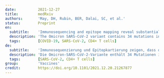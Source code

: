 ```yaml
---
date:          2021-12-27
title:         medRxiv
authors:       'May, DH, Rubin, BER, Dalai, SC, et al.'
status:        Preprint
en:
  subtitle:    'Immunosequencing and epitope mapping reveal substantial preservation of the T cell immune response to Omicron generated by SARS-CoV-2 vaccines'
  description: 'The Omicron SARS-CoV-2 variant contains 34 mutations in the spike gene likely impacting protective efficacy from vaccines. We evaluated the potential impact of these mutations on the cellular immune response. Combining epitope mapping to SARS-CoV-2 vaccines that we have determined from past experiments along with T cell receptor (TCR) repertoire sequencing from thousands of vaccinated or naturally infected individuals, we estimate the abrogation of the cellular immune response in Omicron. Although 20% of CD4+ T cell epitopes are potentially affected, the loss of immunity mediated by CD4+ T cells is estimated to be slightly above 30% as some of the affected epitopes are relatively more immunogenic. For CD8+ T cells, we estimate a loss of approximately 20%. These reductions in T cell immunity are substantially larger than observed in other widely distributed variants. Combined with the expected substantial loss of neutralization from antibodies, the overall protection provided by SARS-CoV-2 vaccines could be impacted adversely. From analysis of prior variants, the efficacy of vaccines against symptomatic infection has been largely maintained and is strongly correlated with the T cell response but not as strongly with the neutralizing antibody response. We expect the remaining 70% to 80% of on-target T cells induced by SARS-CoV-2 vaccination to reduce morbidity and mortality from infection with Omicron.'
  tags:        [COVID-19, SARS-CoV-2, CD4+ T cells]
de:
  subtitle:    'Immunosequenzierung und Epitopkartierung zeigen, dass die durch SARS-CoV-2-Impfstoffe erzeugte T-Zellen-Immunantwort auf Omicron weitgehend erhalten bleibt'
  description: 'Die Omicron-SARS-CoV-2-Variante enthält 34 Mutationen im Spike-Gen, die wahrscheinlich die Schutzwirkung von Impfstoffen beeinträchtigen. Wir haben die möglichen Auswirkungen dieser Mutationen auf die zelluläre Immunantwort untersucht. Durch die Kombination von Epitopzuordnungen zu SARS-CoV-2-Impfstoffen, die wir in früheren Experimenten ermittelt haben, mit der Sequenzierung des T-Zell-Rezeptor-Repertoires (TCR) von Tausenden geimpften oder natürlich infizierten Personen, schätzen wir die Aufhebung der zellulären Immunantwort bei Omicron ab. Obwohl 20 % der CD4+ T-Zell-Epitope potenziell betroffen sind, wird der Verlust der durch CD4+ T-Zellen vermittelten Immunität auf etwas über 30 % geschätzt, da einige der betroffenen Epitope relativ immunogener sind. Für CD8+ T-Zellen schätzen wir einen Verlust von etwa 20 %. Diese Verringerung der T-Zell-Immunität ist wesentlich größer als bei anderen weit verbreiteten Varianten. In Verbindung mit dem erwarteten erheblichen Verlust der Neutralisierung durch Antikörper könnte der Gesamtschutz durch SARS-CoV-2-Impfstoffe negativ beeinflusst werden. Aus der Analyse früherer Varianten geht hervor, dass die Wirksamkeit von Impfstoffen gegen symptomatische Infektionen weitgehend erhalten bleibt und stark mit der T-Zell-Antwort, aber weniger stark mit der neutralisierenden Antikörperantwort korreliert ist. Wir gehen davon aus, dass die verbleibenden 70 % bis 80 % der durch die SARS-CoV-2-Impfung induzierten On-Target-T-Zellen die Morbidität und Mortalität bei einer Infektion mit Omicron verringern werden.' 
  tags:        [SARS-CoV-2, CD4+ T cells]
group:         'Vaccines'
credit:        https://doi.org/10.1101/2021.12.20.21267877
---
```


